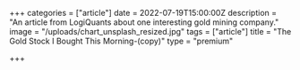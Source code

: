 +++
categories = ["article"]
date = 2022-07-19T15:00:00Z
description = "An article from LogiQuants about one interesting gold mining company."
image = "/uploads/chart_unsplash_resized.jpg"
tags = ["article"]
title = "The Gold Stock I Bought This Morning-(copy)"
type = "premium"

+++
